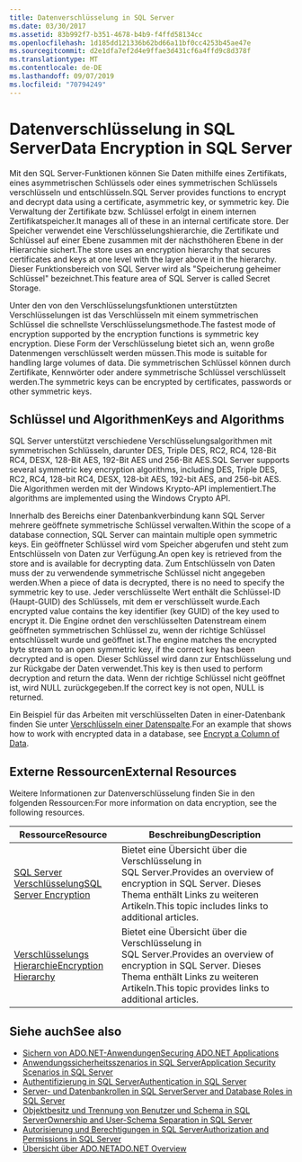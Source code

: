 ```yaml
---
title: Datenverschlüsselung in SQL Server
ms.date: 03/30/2017
ms.assetid: 83b992f7-b351-4678-b4b9-f4ffd58134cc
ms.openlocfilehash: 1d185dd121336b62bd66a11bf0cc4253b45ae47e
ms.sourcegitcommit: d2e1dfa7ef2d4e9ffae3d431cf6a4ffd9c8d378f
ms.translationtype: MT
ms.contentlocale: de-DE
ms.lasthandoff: 09/07/2019
ms.locfileid: "70794249"
---
```

# <a name="data-encryption-in-sql-server"></a><span data-ttu-id="95177-102">Datenverschlüsselung in SQL Server</span><span class="sxs-lookup"><span data-stu-id="95177-102">Data Encryption in SQL Server</span></span>
<span data-ttu-id="95177-103">Mit den SQL Server-Funktionen können Sie Daten mithilfe eines Zertifikats, eines asymmetrischen Schlüssels oder eines symmetrischen Schlüssels verschlüsseln und entschlüsseln.</span><span class="sxs-lookup"><span data-stu-id="95177-103">SQL Server provides functions to encrypt and decrypt data using a certificate, asymmetric key, or symmetric key.</span></span> <span data-ttu-id="95177-104">Die Verwaltung der Zertifikate bzw. Schlüssel erfolgt in einem internen Zertifikatspeicher.</span><span class="sxs-lookup"><span data-stu-id="95177-104">It manages all of these in an internal certificate store.</span></span> <span data-ttu-id="95177-105">Der Speicher verwendet eine Verschlüsselungshierarchie, die Zertifikate und Schlüssel auf einer Ebene zusammen mit der nächsthöheren Ebene in der Hierarchie sichert.</span><span class="sxs-lookup"><span data-stu-id="95177-105">The store uses an encryption hierarchy that secures certificates and keys at one level with the layer above it in the hierarchy.</span></span> <span data-ttu-id="95177-106">Dieser Funktionsbereich von SQL Server wird als "Speicherung geheimer Schlüssel" bezeichnet.</span><span class="sxs-lookup"><span data-stu-id="95177-106">This feature area of SQL Server is called Secret Storage.</span></span>  
  
 <span data-ttu-id="95177-107">Unter den von den Verschlüsselungsfunktionen unterstützten Verschlüsselungen ist das Verschlüsseln mit einem symmetrischen Schlüssel die schnellste Verschlüsselungsmethode.</span><span class="sxs-lookup"><span data-stu-id="95177-107">The fastest mode of encryption supported by the encryption functions is symmetric key encryption.</span></span> <span data-ttu-id="95177-108">Diese Form der Verschlüsselung bietet sich an, wenn große Datenmengen verschlüsselt werden müssen.</span><span class="sxs-lookup"><span data-stu-id="95177-108">This mode is suitable for handling large volumes of data.</span></span> <span data-ttu-id="95177-109">Die symmetrischen Schlüssel können durch Zertifikate, Kennwörter oder andere symmetrische Schlüssel verschlüsselt werden.</span><span class="sxs-lookup"><span data-stu-id="95177-109">The symmetric keys can be encrypted by certificates, passwords or other symmetric keys.</span></span>  
  
## <a name="keys-and-algorithms"></a><span data-ttu-id="95177-110">Schlüssel und Algorithmen</span><span class="sxs-lookup"><span data-stu-id="95177-110">Keys and Algorithms</span></span>  
 <span data-ttu-id="95177-111">SQL Server unterstützt verschiedene Verschlüsselungsalgorithmen mit symmetrischen Schlüsseln, darunter DES, Triple DES, RC2, RC4, 128-Bit RC4, DESX, 128-Bit AES, 192-Bit AES und 256-Bit AES.</span><span class="sxs-lookup"><span data-stu-id="95177-111">SQL Server supports several symmetric key encryption algorithms, including DES, Triple DES, RC2, RC4, 128-bit RC4, DESX, 128-bit AES, 192-bit AES, and 256-bit AES.</span></span> <span data-ttu-id="95177-112">Die Algorithmen werden mit der Windows Krypto-API implementiert.</span><span class="sxs-lookup"><span data-stu-id="95177-112">The algorithms are implemented using the Windows Crypto API.</span></span>  
  
 <span data-ttu-id="95177-113">Innerhalb des Bereichs einer Datenbankverbindung kann SQL Server mehrere geöffnete symmetrische Schlüssel verwalten.</span><span class="sxs-lookup"><span data-stu-id="95177-113">Within the scope of a database connection, SQL Server can maintain multiple open symmetric keys.</span></span> <span data-ttu-id="95177-114">Ein geöffneter Schlüssel wird vom Speicher abgerufen und steht zum Entschlüsseln von Daten zur Verfügung.</span><span class="sxs-lookup"><span data-stu-id="95177-114">An open key is retrieved from the store and is available for decrypting data.</span></span> <span data-ttu-id="95177-115">Zum Entschlüsseln von Daten muss der zu verwendende symmetrische Schlüssel nicht angegeben werden.</span><span class="sxs-lookup"><span data-stu-id="95177-115">When a piece of data is decrypted, there is no need to specify the symmetric key to use.</span></span> <span data-ttu-id="95177-116">Jeder verschlüsselte Wert enthält die Schlüssel-ID (Haupt-GUID) des Schlüssels, mit dem er verschlüsselt wurde.</span><span class="sxs-lookup"><span data-stu-id="95177-116">Each encrypted value contains the key identifier (key GUID) of the key used to encrypt it.</span></span> <span data-ttu-id="95177-117">Die Engine ordnet den verschlüsselten Datenstream einem geöffneten symmetrischen Schlüssel zu, wenn der richtige Schlüssel entschlüsselt wurde und geöffnet ist.</span><span class="sxs-lookup"><span data-stu-id="95177-117">The engine matches the encrypted byte stream to an open symmetric key, if the correct key has been decrypted and is open.</span></span> <span data-ttu-id="95177-118">Dieser Schlüssel wird dann zur Entschlüsselung und zur Rückgabe der Daten verwendet.</span><span class="sxs-lookup"><span data-stu-id="95177-118">This key is then used to perform decryption and return the data.</span></span> <span data-ttu-id="95177-119">Wenn der richtige Schlüssel nicht geöffnet ist, wird NULL zurückgegeben.</span><span class="sxs-lookup"><span data-stu-id="95177-119">If the correct key is not open, NULL is returned.</span></span>  
  
 <span data-ttu-id="95177-120">Ein Beispiel für das Arbeiten mit verschlüsselten Daten in einer-Datenbank finden Sie unter [Verschlüsseln einer Datenspalte](/sql/relational-databases/security/encryption/encrypt-a-column-of-data).</span><span class="sxs-lookup"><span data-stu-id="95177-120">For an example that shows how to work with encrypted data in a database, see [Encrypt a Column of Data](/sql/relational-databases/security/encryption/encrypt-a-column-of-data).</span></span>
  
## <a name="external-resources"></a><span data-ttu-id="95177-121">Externe Ressourcen</span><span class="sxs-lookup"><span data-stu-id="95177-121">External Resources</span></span>  
 <span data-ttu-id="95177-122">Weitere Informationen zur Datenverschlüsselung finden Sie in den folgenden Ressourcen:</span><span class="sxs-lookup"><span data-stu-id="95177-122">For more information on data encryption, see the following resources.</span></span>  
  
|<span data-ttu-id="95177-123">Ressource</span><span class="sxs-lookup"><span data-stu-id="95177-123">Resource</span></span>|<span data-ttu-id="95177-124">Beschreibung</span><span class="sxs-lookup"><span data-stu-id="95177-124">Description</span></span>|  
|-|-|  
|[<span data-ttu-id="95177-125">SQL Server Verschlüsselung</span><span class="sxs-lookup"><span data-stu-id="95177-125">SQL Server Encryption</span></span>](/sql/relational-databases/security/encryption/sql-server-encryption)|<span data-ttu-id="95177-126">Bietet eine Übersicht über die Verschlüsselung in SQL Server.</span><span class="sxs-lookup"><span data-stu-id="95177-126">Provides an overview of encryption in SQL Server.</span></span> <span data-ttu-id="95177-127">Dieses Thema enthält Links zu weiteren Artikeln.</span><span class="sxs-lookup"><span data-stu-id="95177-127">This topic includes links to additional articles.</span></span>|  
|[<span data-ttu-id="95177-128">Verschlüsselungs Hierarchie</span><span class="sxs-lookup"><span data-stu-id="95177-128">Encryption Hierarchy</span></span>](/sql/relational-databases/security/encryption/encryption-hierarchy)|<span data-ttu-id="95177-129">Bietet eine Übersicht über die Verschlüsselung in SQL Server.</span><span class="sxs-lookup"><span data-stu-id="95177-129">Provides an overview of encryption in SQL Server.</span></span> <span data-ttu-id="95177-130">Dieses Thema enthält Links zu weiteren Artikeln.</span><span class="sxs-lookup"><span data-stu-id="95177-130">This topic provides links to additional articles.</span></span>|  
  
## <a name="see-also"></a><span data-ttu-id="95177-131">Siehe auch</span><span class="sxs-lookup"><span data-stu-id="95177-131">See also</span></span>

- [<span data-ttu-id="95177-132">Sichern von ADO.NET-Anwendungen</span><span class="sxs-lookup"><span data-stu-id="95177-132">Securing ADO.NET Applications</span></span>](../securing-ado-net-applications.md)
- [<span data-ttu-id="95177-133">Anwendungssicherheitsszenarios in SQL Server</span><span class="sxs-lookup"><span data-stu-id="95177-133">Application Security Scenarios in SQL Server</span></span>](application-security-scenarios-in-sql-server.md)
- [<span data-ttu-id="95177-134">Authentifizierung in SQL Server</span><span class="sxs-lookup"><span data-stu-id="95177-134">Authentication in SQL Server</span></span>](authentication-in-sql-server.md)
- [<span data-ttu-id="95177-135">Server- und Datenbankrollen in SQL Server</span><span class="sxs-lookup"><span data-stu-id="95177-135">Server and Database Roles in SQL Server</span></span>](server-and-database-roles-in-sql-server.md)
- [<span data-ttu-id="95177-136">Objektbesitz und Trennung von Benutzer und Schema in SQL Server</span><span class="sxs-lookup"><span data-stu-id="95177-136">Ownership and User-Schema Separation in SQL Server</span></span>](ownership-and-user-schema-separation-in-sql-server.md)
- [<span data-ttu-id="95177-137">Autorisierung und Berechtigungen in SQL Server</span><span class="sxs-lookup"><span data-stu-id="95177-137">Authorization and Permissions in SQL Server</span></span>](authorization-and-permissions-in-sql-server.md)
- [<span data-ttu-id="95177-138">Übersicht über ADO.NET</span><span class="sxs-lookup"><span data-stu-id="95177-138">ADO.NET Overview</span></span>](../ado-net-overview.md)

